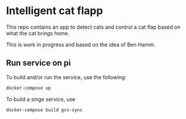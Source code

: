 # Intelligent cat flapp

This repo contains an app to detect cats and control a cat flap based on what the cat brings home. 

This is work in progress and based on the idea of Ben Hamm.

## Run service on pi

To build and/or run the service, use the following:

```bash
docker-compose up
```

To build a singe service, use

```bash
docker-compose build gcs-sync
```
